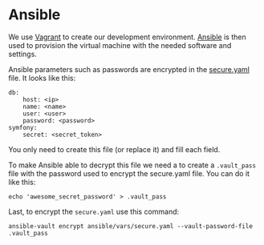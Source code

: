 # Ansible

We use [Vagrant](https://www.vagrantup.com/) to create our development
environment. [Ansible](https://www.ansible.com/) is then used to provision
the virtual machine with the needed software and settings.

Ansible parameters such as passwords are encrypted in the [secure.yaml](../ansible/vars/secure.yaml)
file. It looks like this:

    db:
        host: <ip>
        name: <name>
        user: <user>
        password: <password>
    symfony:
        secret: <secret_token>

You only need to create this file (or replace it) and fill each field.

To make Ansible able to decrypt this file we need a to create a `.vault_pass`
file with the password used to encrypt the secure.yaml file. You can do it like
this:

    echo 'awesome_secret_password' > .vault_pass

Last, to encrypt the `secure.yaml` use this command:

    ansible-vault encrypt ansible/vars/secure.yaml --vault-password-file .vault_pass
